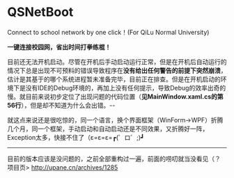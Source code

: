 # QSNetBoot
Connect to school network by one click！(For QiLu Normal University) 


**一键连接校园网，省出时间打拳练棍！**

目前还无法开机启动。尽管在开机后手动启动运行正常，但是在开机后自动运行的情况下总是出现不可预料的错误导致程序在**没有给出任何警告的前提下突然崩溃**，估计是其基于的哪个系统进程暂未准备完毕，目前正在排查。但是在开机启动的环境下是没有IDE的Debug环境的，再加上没有任何提示，导致Debug的效率出奇的慢。就目前来说初步定位了出现问题的代码位置（**见MainWindow.xaml.cs的第56行**），但是却不知道为什么会出错。--

就这点来说还是很吃惊的，同一个语言，换个界面框架（WinForm→WPF）折腾几个月，同一个框架，手动启动和自动启动还是不同效果，又折腾好一阵，Exception太多，快接不住了（ε=ε=ε=┏(゜ロ゜;)┛


---

目前的版本应该是没问题的，之前全部重构过一遍，前面的唠叨就当没看见（？
项目页> http://upane.cn/archives/1285
